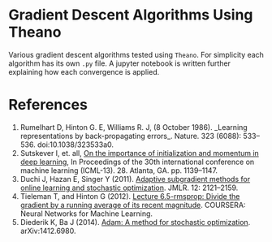# Gradient Descent Algorithms Using Theano
Various gradient descent algorithms tested using `Theano`. For simplicity each algorithm has its own `.py` file. A jupyter notebook is written further explaining how each convergence is applied. 

# References
<ol>
<li>Rumelhart D, Hinton G. E, Williams R. J, (8 October 1986). _Learning representations by back-propagating errors_. Nature. 323 (6088): 533–536. doi:10.1038/323533a0.</li>
<li>Sutskever I, et. all, <u>On the importance of initialization and momentum in deep learning</u>, In Proceedings of the 30th international conference on machine learning (ICML-13). 28. Atlanta, GA. pp. 1139–1147.</li>
<li>Duchi J, Hazan E, Singer Y (2011). <u>Adaptive subgradient methods for online learning and stochastic optimization</u>. JMLR. 12: 2121–2159.</li>
<li>Tieleman T, and Hinton G (2012). <u>Lecture 6.5-rmsprop: Divide the gradient by a running average of its recent magnitude</u>. COURSERA: Neural Networks for Machine Learning.</li>
<li>Diederik K, Ba J (2014). <u>Adam: A method for stochastic optimization</u>. arXiv:1412.6980.</li>
</ol>
